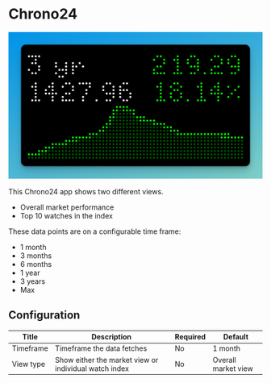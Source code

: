 # Chrono24

![Chrono24](screenshot.png)

This Chrono24 app shows two different views.

- Overall market performance
- Top 10 watches in the index

These data points are on a configurable time frame:

- 1 month
- 3 months
- 6 months
- 1 year
- 3 years
- Max

## Configuration

| Title     | Description                                           | Required | Default             |
| --------- | ----------------------------------------------------- | -------- | ------------------- |
| Timeframe | Timeframe the data fetches                            | No       | 1 month             |
| View type | Show either the market view or individual watch index | No       | Overall market view |
